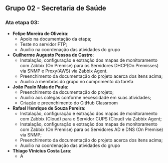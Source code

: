 ## Grupo 02 - Secretaria de Saúde
### Ata etapa 03:
- **Felipe Moreira de Oliveira**:
  - Apoio na documentação da etapa;
  - ⁠Teste no servidor FTP;
  - ⁠Auxílio na coordenação das atividades do grupo
- **Guilherme Augusto Pessoa de Castro**:
  - Instalação, configuração e extração dos mapas de monitoramento com Zabbix (On Premise) para os Servidores DHCP(On Premisses) via SNMP e Proxy(AWS) via Zabbix Agent.
  - Preenchimento da documentação do projeto acerca dos itens acima;
  - Auxílio a membros do grupo no cumprimento da tarefa
- **João Paulo Maia de Paula**:
  - Preenchimento da documentação do projeto;
  - Auxílio aos colegas conforme necessidade em suas atividades;
  - Criação e preenchimento do GitHub Classroom
- **Rafael Henrique de Souza Pereira**:
  - Instalação, configuração e extração dos mapas de monitoramento com Zabbix (Cloud) para o Servidor CUPS (Cloud) via Zabbix Agent;
  - Instalação, configuração e extração dos mapas de monitoramento com Zabbix (On Premise) para os Servidores AD e DNS (On Premise) via SNMP;
  - Preenchimento da documentação do projeto acerca dos itens acima;
  - Auxílio na coordenação das atividades do grupo
- **Thiago Vinicius Costa Lara**:
  - A
